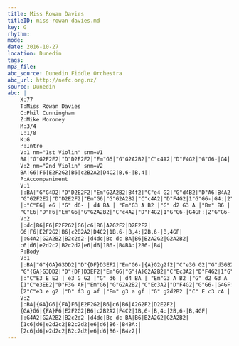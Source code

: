```yaml
---
title: Miss Rowan Davies
titleID: miss-rowan-davies.md
key: G
rhythm: 
mode:
date: 2016-10-27
location: Dunedin
tags:
mp3_file:
abc_source: Dunedin Fiddle Orchestra
abc_url: http://nefc.org.nz/
source: Dunedin
abc: |
    X:77
    T:Miss Rowan Davies
    C:Phil Cunningham
    Z:Mike Moroney
    M:3/4
    L:1/8
    K:G
    P:Intro
    V:1 nm="1st Violin" snm=V1
    BA|"G"G2F2E2|"D"D2E2F2|"Em"G6|"G"G2A2B2|"C"c4A2|"D"F4G2|"G"G6-|G4||
    V:2 nm="2nd Violin" snm=V2
    BA|G6|F6|E2F2G2|B6|c2B2A2|D4C2|B,6-|B,4||
    P:Accompaniment
    V:1
    |:BA|"G"G4D2|"D"D2E2F2|"Em"G2A2B2|B4f2|"C"e4 G2|"G"d4B2|"D"A6|B4A2|
    "G"G2F2E2|"D"D2E2F2|"Em"G6|"G"G2A2B2|"C"c4A2|"D"F4G2|1"G"G6-|G4:|2"G"G6-|G4GF|
    |:"C"E6| e6 |"G" d6- | d4 BA | "Em"G3 A B2 |"G" d2 G3 A |"Bm" B6 | "G7"B6 |
    "C"E6|"D"F6|"Em"G6|"G"G2A2B2|"C"c4A2|"D"F4G2|1"G"G6-|G4GF:|2"G"G6-|G4|
    V:2
    |:dc|B6|F6|E2F2G2|G6|c6|B6|A2G2F2|D2E2F2|
    G6|F6|E2F2G2|B6|c2B2A2|D4C2|1B,6-|B,4:|2B,6-|B,4GF|
    |:G4A2|G2A2B2|B2c2d2-|d4dc|Bc dc BA|B6|B2A2G2|G2A2B2|
    c6|d6|e2d2c2|B2c2d2|e6|d6|1B6-|B4BA:|2B6-|B4|
    P:Body
    V:1
    |:BA|"G"{GA}G3DD2|"D"{DF}D3EF2|"Em"G6-|{A}G2g2f2|"C"e3G G2|"G"d3GB2|"D"A6|B4A2|
    "G"{GA}G3DD2|"D"{DF}D3EF2|"Em"G6|"G"{A}G2A2B2|"C"Ec3A2|"D"F4G2|1"G"G6-|G4:|2"G"G6-|G4GF|
    |:"C"E3 E E2 | e3 G G2 |"G" d6 | d4 BA | "Em"G3 A B2 |"G" d2 G3 A |"Bm" B6 | "G7"B2 c2 d2 |
    [1"C"e3EE2|"D"F3G AF|"Em"G6|"G"G2A2B2|"C"Ec3A2|"D"F4G2|"G"G6-|G4GF:|
    [2"C"e3 e g2 |"D" f3 g af |"Em" g3 a gf |"G" g2d2B2 |"C" E c3 cA | "D"F4 FG |"G" G6 | G4 z2|]
    V:2
    |:BA|{GA}G6|{FA}F6|E2F2G2|B6|c6|B6|A2G2F2|D2E2F2|
    {GA}G6|{FA}F6|E2F2G2|B6|c2B2A2|F4C2|1B,6-|B,4:|2B,6-|B,4GF|
    |:G4A2|G2A2B2|B2c2d2-|d4dc|Bc dc BA|B6|B2A2G2|G2A2B2|
    [1c6|d6|e2d2c2|B2c2d2|e6|d6|B6-|B4BA:|
    [2c6|d6|e2d2c2|B2c2d2|e6|d6|B6-|B4z2|]
---
```

